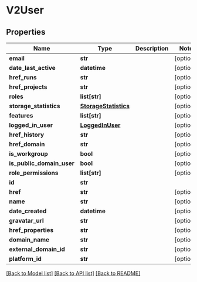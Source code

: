 # V2User

## Properties
Name | Type | Description | Notes
------------ | ------------- | ------------- | -------------
**email** | **str** |  | [optional] 
**date_last_active** | **datetime** |  | [optional] 
**href_runs** | **str** |  | [optional] 
**href_projects** | **str** |  | [optional] 
**roles** | **list[str]** |  | [optional] 
**storage_statistics** | [**StorageStatistics**](StorageStatistics.md) |  | [optional] 
**features** | **list[str]** |  | [optional] 
**logged_in_user** | [**LoggedInUser**](LoggedInUser.md) |  | [optional] 
**href_history** | **str** |  | [optional] 
**href_domain** | **str** |  | [optional] 
**is_workgroup** | **bool** |  | [optional] 
**is_public_domain_user** | **bool** |  | [optional] 
**role_permissions** | **list[str]** |  | [optional] 
**id** | **str** |  | 
**href** | **str** |  | [optional] 
**name** | **str** |  | [optional] 
**date_created** | **datetime** |  | [optional] 
**gravatar_url** | **str** |  | [optional] 
**href_properties** | **str** |  | [optional] 
**domain_name** | **str** |  | [optional] 
**external_domain_id** | **str** |  | [optional] 
**platform_id** | **str** |  | [optional] 

[[Back to Model list]](../README.md#documentation-for-models) [[Back to API list]](../README.md#documentation-for-api-endpoints) [[Back to README]](../README.md)

